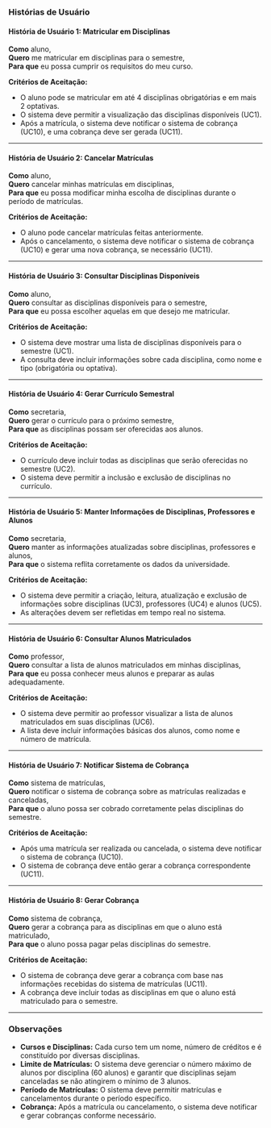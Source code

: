 ### Histórias de Usuário

#### História de Usuário 1: Matricular em Disciplinas

**Como** aluno,  
**Quero** me matricular em disciplinas para o semestre,  
**Para que** eu possa cumprir os requisitos do meu curso.

**Critérios de Aceitação:**
- O aluno pode se matricular em até 4 disciplinas obrigatórias e em mais 2 optativas.
- O sistema deve permitir a visualização das disciplinas disponíveis (UC1).
- Após a matrícula, o sistema deve notificar o sistema de cobrança (UC10), e uma cobrança deve ser gerada (UC11).

---

#### História de Usuário 2: Cancelar Matrículas

**Como** aluno,  
**Quero** cancelar minhas matrículas em disciplinas,  
**Para que** eu possa modificar minha escolha de disciplinas durante o período de matrículas.

**Critérios de Aceitação:**
- O aluno pode cancelar matrículas feitas anteriormente.
- Após o cancelamento, o sistema deve notificar o sistema de cobrança (UC10) e gerar uma nova cobrança, se necessário (UC11).

---

#### História de Usuário 3: Consultar Disciplinas Disponíveis

**Como** aluno,  
**Quero** consultar as disciplinas disponíveis para o semestre,  
**Para que** eu possa escolher aquelas em que desejo me matricular.

**Critérios de Aceitação:**
- O sistema deve mostrar uma lista de disciplinas disponíveis para o semestre (UC1).
- A consulta deve incluir informações sobre cada disciplina, como nome e tipo (obrigatória ou optativa).

---

#### História de Usuário 4: Gerar Currículo Semestral

**Como** secretaria,  
**Quero** gerar o currículo para o próximo semestre,  
**Para que** as disciplinas possam ser oferecidas aos alunos.

**Critérios de Aceitação:**
- O currículo deve incluir todas as disciplinas que serão oferecidas no semestre (UC2).
- O sistema deve permitir a inclusão e exclusão de disciplinas no currículo.

---

#### História de Usuário 5: Manter Informações de Disciplinas, Professores e Alunos

**Como** secretaria,  
**Quero** manter as informações atualizadas sobre disciplinas, professores e alunos,  
**Para que** o sistema reflita corretamente os dados da universidade.

**Critérios de Aceitação:**
- O sistema deve permitir a criação, leitura, atualização e exclusão de informações sobre disciplinas (UC3), professores (UC4) e alunos (UC5).
- As alterações devem ser refletidas em tempo real no sistema.

---

#### História de Usuário 6: Consultar Alunos Matriculados

**Como** professor,  
**Quero** consultar a lista de alunos matriculados em minhas disciplinas,  
**Para que** eu possa conhecer meus alunos e preparar as aulas adequadamente.

**Critérios de Aceitação:**
- O sistema deve permitir ao professor visualizar a lista de alunos matriculados em suas disciplinas (UC6).
- A lista deve incluir informações básicas dos alunos, como nome e número de matrícula.

---

#### História de Usuário 7: Notificar Sistema de Cobrança

**Como** sistema de matrículas,  
**Quero** notificar o sistema de cobrança sobre as matrículas realizadas e canceladas,  
**Para que** o aluno possa ser cobrado corretamente pelas disciplinas do semestre.

**Critérios de Aceitação:**
- Após uma matrícula ser realizada ou cancelada, o sistema deve notificar o sistema de cobrança (UC10).
- O sistema de cobrança deve então gerar a cobrança correspondente (UC11).

---

#### História de Usuário 8: Gerar Cobrança

**Como** sistema de cobrança,  
**Quero** gerar a cobrança para as disciplinas em que o aluno está matriculado,  
**Para que** o aluno possa pagar pelas disciplinas do semestre.

**Critérios de Aceitação:**
- O sistema de cobrança deve gerar a cobrança com base nas informações recebidas do sistema de matrículas (UC11).
- A cobrança deve incluir todas as disciplinas em que o aluno está matriculado para o semestre.

---

### Observações

- **Cursos e Disciplinas:** Cada curso tem um nome, número de créditos e é constituído por diversas disciplinas.
- **Limite de Matrículas:** O sistema deve gerenciar o número máximo de alunos por disciplina (60 alunos) e garantir que disciplinas sejam canceladas se não atingirem o mínimo de 3 alunos.
- **Período de Matrículas:** O sistema deve permitir matrículas e cancelamentos durante o período específico.
- **Cobrança:** Após a matrícula ou cancelamento, o sistema deve notificar e gerar cobranças conforme necessário.